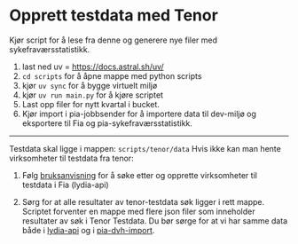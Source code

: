 # Opprett testdata med Tenor

Kjør script for å lese fra denne og generere nye filer med sykefraværsstatistikk.

1. last ned uv = https://docs.astral.sh/uv/
2. `cd scripts` for å åpne mappe med python scripts
3. kjør `uv sync` for å bygge virtuelt miljø
4. kjør `uv run main.py` for å kjøre scriptet
5. Last opp filer for nytt kvartal i bucket.
6. Kjør import i pia-jobbsender for å importere data til dev-miljø og eksportere til Fia og pia-sykefraværsstatistikk.

---

Testdata skal ligge i mappen: `scripts/tenor/data`
Hvis ikke kan man hente virksomheter til testdata fra tenor:

1. Følg [bruksanvisning](https://github.com/navikt/lydia-api/blob/main/README.md#legge-til-nye-testvirksomheter-i-dev) for å søke etter og opprette virksomheter til testdata i Fia (lydia-api)

2. Sørg for at alle resultater av tenor-testdata søk ligger i rett mappe. Scriptet forventer en mappe med flere json filer som inneholder resultater av søk i Tenor Testdata. Du bør sørge for at vi har samme data både i [lydia-api](https://github.com/navikt/lydia-api/tree/main/scripts/tenor/data) og i [pia-dvh-import](https://github.com/navikt/pia-dvh-import/tree/main/scripts/data/tenor).
